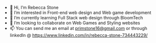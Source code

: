 - 👋 Hi, I’m Rebecca Stone 
- 👀 I’m interested in Front-end web design and Web game development
- 🌱 I’m currently learning Full Stack web design through BloomTech 
- 💞️ I’m looking to collaborate on Web Games and Styling websites
- 📫 You can send me an email at primstone16@gmail.com 
or through linkedIn @ https://www.linkedin.com/in/rebecca-stone-734443229/
